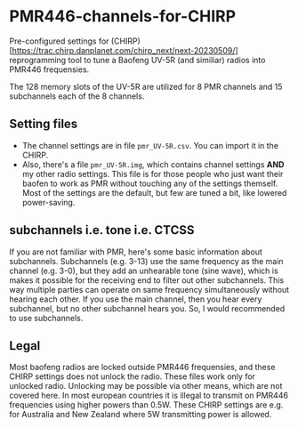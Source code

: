 # PMR446-channels-for-CHIRP
Pre-configured settings for (CHIRP)[https://trac.chirp.danplanet.com/chirp_next/next-20230509/] reprogramming tool to tune a Baofeng UV-5R (and similiar) radios into PMR446 frequensies.

The 128 memory slots of the UV-5R are utilized for 8 PMR channels and 15 subchannels each of the 8 channels.

## Setting files
* The channel settings are in file `pmr_UV-5R.csv`. You can import it in the CHIRP. 
* Also, there's a file `pmr_UV-5R.img`, which contains channel settings **AND** my other radio settings. This file is for those people who just want their baofen to work as PMR without touching any of the settings themself. Most of the settings are the default, but few are tuned a bit, like lowered power-saving.

## subchannels i.e. tone i.e. CTCSS 
If you are not familiar with PMR, here's some basic information about subchannels. 
Subchannels (e.g. 3-13) use the same frequency as the main channel (e.g. 3-0), but they add an unhearable tone (sine wave), which is makes it possible for the receiving end to filter out other subchannels. This way multiple parties can operate on same frequency simultaneously without hearing each other. If you use the main channel, then you hear every subchannel, but no other subchannel hears you. So, I would recommended to use subchannels.

## Legal
Most baofeng radios are locked outside PMR446 frequensies, and these CHIRP settings does not unlock the radio. These files work only for unlocked radio. Unlocking may be possible via other means, which are not covered here. In most european countries it is illegal to transmit on PMR446 frequencies using higher powers than 0.5W. These CHIRP settings are e.g. for Australia and New Zealand where 5W transmitting power is allowed.
